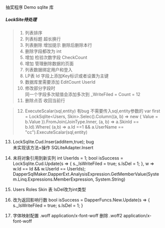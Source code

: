 ﻿抽奖程序 Demo
sqlite 库

##### LockSite待处理 
> 1. 列表排序
> 2. 列表标题 超长换行
> 3. 列表删除 增加提示  删除后删除本行
> 4. 删除字段都改为 int 
> 5. 增加 检验次数字段 CheckCount
> 6. 增加 管理删除数据的页面
> 7. 列表数据绑定用户和登入
> 8. LP表 Id 字段上添加Key标识或者设置为主键
> 9. 数据库里需要添加 EditCount  UserId
> 10. 修改部分字段时            
      同一个字段多次赋值会添加多次到 _WriteFiled = Count = 12
> 11. 删除点否 收回当前行 

> 12. ExecuteScalar(sql,entity) 有bug 不需要传入sql,entity参数的
    var first = LockSqlite<Users, Skin>.Selec().Column((a, b) => new { Value = b.Value }).FromJoin(JoinType.Inner, (a, b) => a.SkinId == b.Id).Where( (a,b) => a.Id ==1 && a.UserName == "cc").ExecuteScalar(sql,entity)
  13. LockSqlite<Skin>.Cud.Inser(additem,true);   bug  
      未实现该方法=操作  SQLiteAdapter.Insert

  14. 未将对象引用到新实列
       int UserIds = 1;
                bool isSuccess = LockSqlite<Skin>.Cud.Update(s => {
                    s._IsWriteFiled = true; s.IsDel = 1;  },  w => w.Id == Id && w.UserId == UserIds);
					DapperSqlMaker.DapperExt.AnalysisExpression.GetMemberValue(System.Linq.Expressions.MemberExpression, System.String)

  15. Users Roles Skin 表 IsDel改为int类型

 
 16. 改为返回影响行数 bool isSuccess = DapperFuncs.New.Update<Skin>(s => {
                    s._IsWriteFiled = true; s.IsDel = 1;
                }
 17. 字体映射配置 .woff	application/x-font-woff	删除
                  .woff2	application/x-font-woff
